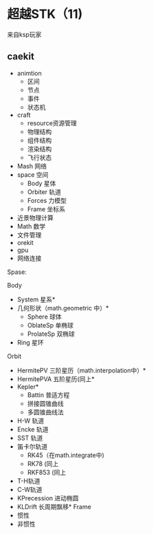 # 超越STK（11)

来自ksp玩家

## caekit
- animtion
	- 区间
	- 节点
	- 事件
	- 状态机
- craft
	- resource资源管理
	- 物理结构
	- 组件结构
	- 渲染结构
	- 飞行状态
- Mash 网络
- space 空间
	- Body 星体
	-  Orbiter 轨道
	- Forces 力模型
	- Frame 坐标系
- 近景物理计算
- Math 数学
- 文件管理
- orekit
- gpu
- 网络连接

Spase:

Body
- System 星系*
- 几何形状（math.geometric 中）*
    - Sphere 球体
    - OblateSp 单椭球
    - ProlateSp 双椭球
- Ring 星环

Orbit
- HermitePV 三阶星历（math.interpolation中）*
- HermitePVA 五阶星历(同上*
- Kepler*
    - Battin 普适方程
    - 拼接圆锥曲线
    - 多圆锥曲线法
- H-W 轨道
- Encke 轨道
- SST 轨道
- 笛卡尔轨道
    - RK45（在math.integrate中)
    - RK78 (同上
    - RKF853 (同上
- T-H轨道
- C-W轨道
- KPrecession 进动椭圆
- KLDrift 长周期飘移*
Frame
- 惯性
- 非惯性
